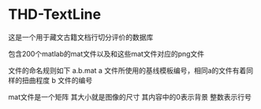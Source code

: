 # THD-TextLine
这是一个用于藏文古籍文档行切分评价的数据库

包含200个matlab的mat文件以及和这些mat文件对应的png文件

文件的命名规则如下
a.b.mat
a 文件所使用的基线模板编号，相同a的文件有着同样的扭曲程度
b 文件的编号

mat文件是一个矩阵
其大小就是图像的尺寸
其内容中的0表示背景  整数表示行号
